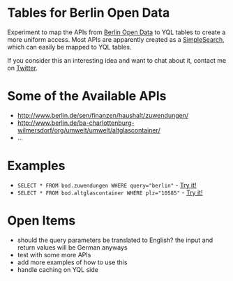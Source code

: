 # Tables for Berlin Open Data

Experiment to map the APIs from [Berlin Open Data][] to YQL tables to create a more uniform access.
Most APIs are apparently created as a [SimpleSearch](http://support.berlin.de/wiki/index.php/SimpleSearch), which can easily be mapped to YQL tables.

If you consider this an interesting idea and want to chat about it, contact me on [Twitter](http://twitter.com/#!/sebastianspier/).

# Some of the Available APIs
- http://www.berlin.de/sen/finanzen/haushalt/zuwendungen/
- http://www.berlin.de/ba-charlottenburg-wilmersdorf/org/umwelt/umwelt/altglascontainer/
- ...



# Examples

- `SELECT * FROM bod.zuwendungen WHERE query="berlin"` - [Try it!](http://yhoo.it/p076Uw)
- `SELECT * FROM bod.altglascontainer WHERE plz="10585"` - [Try it!](http://yhoo.it/phPho6)

# Open Items

- should the query parameters be translated to English? the input and return values will be German anyways
- test with some more APIs
- add more examples of how to use this
- handle caching on YQL side

[Berlin Open Data]: http://daten.berlin.de